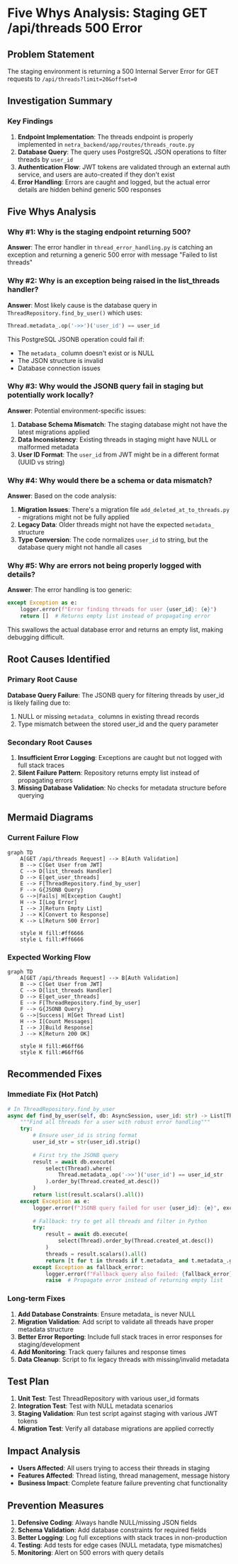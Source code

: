 # Five Whys Analysis: Staging GET /api/threads 500 Error

## Problem Statement
The staging environment is returning a 500 Internal Server Error for GET requests to `/api/threads?limit=20&offset=0`

## Investigation Summary

### Key Findings
1. **Endpoint Implementation**: The threads endpoint is properly implemented in `netra_backend/app/routes/threads_route.py`
2. **Database Query**: The query uses PostgreSQL JSON operations to filter threads by `user_id`
3. **Authentication Flow**: JWT tokens are validated through an external auth service, and users are auto-created if they don't exist
4. **Error Handling**: Errors are caught and logged, but the actual error details are hidden behind generic 500 responses

## Five Whys Analysis

### Why #1: Why is the staging endpoint returning 500?
**Answer**: The error handler in `thread_error_handling.py` is catching an exception and returning a generic 500 error with message "Failed to list threads"

### Why #2: Why is an exception being raised in the list_threads handler?
**Answer**: Most likely cause is the database query in `ThreadRepository.find_by_user()` which uses:
```python
Thread.metadata_.op('->>')('user_id') == user_id
```
This PostgreSQL JSONB operation could fail if:
- The `metadata_` column doesn't exist or is NULL
- The JSON structure is invalid
- Database connection issues

### Why #3: Why would the JSONB query fail in staging but potentially work locally?
**Answer**: Potential environment-specific issues:
1. **Database Schema Mismatch**: The staging database might not have the latest migrations applied
2. **Data Inconsistency**: Existing threads in staging might have NULL or malformed metadata
3. **User ID Format**: The `user_id` from JWT might be in a different format (UUID vs string)

### Why #4: Why would there be a schema or data mismatch?
**Answer**: Based on the code analysis:
1. **Migration Issues**: There's a migration file `add_deleted_at_to_threads.py` - migrations might not be fully applied
2. **Legacy Data**: Older threads might not have the expected `metadata_` structure
3. **Type Conversion**: The code normalizes `user_id` to string, but the database query might not handle all cases

### Why #5: Why are errors not being properly logged with details?
**Answer**: The error handling is too generic:
```python
except Exception as e:
    logger.error(f"Error finding threads for user {user_id}: {e}")
    return []  # Returns empty list instead of propagating error
```
This swallows the actual database error and returns an empty list, making debugging difficult.

## Root Causes Identified

### Primary Root Cause
**Database Query Failure**: The JSONB query for filtering threads by user_id is likely failing due to:
1. NULL or missing `metadata_` columns in existing thread records
2. Type mismatch between the stored user_id and the query parameter

### Secondary Root Causes
1. **Insufficient Error Logging**: Exceptions are caught but not logged with full stack traces
2. **Silent Failure Pattern**: Repository returns empty list instead of propagating errors
3. **Missing Database Validation**: No checks for metadata structure before querying

## Mermaid Diagrams

### Current Failure Flow
```mermaid
graph TD
    A[GET /api/threads Request] --> B[Auth Validation]
    B --> C[Get User from JWT]
    C --> D[list_threads Handler]
    D --> E[get_user_threads]
    E --> F[ThreadRepository.find_by_user]
    F --> G{JSONB Query}
    G -->|Fails| H[Exception Caught]
    H --> I[Log Error]
    I --> J[Return Empty List]
    J --> K[Convert to Response]
    K --> L[Return 500 Error]
    
    style H fill:#ff6666
    style L fill:#ff6666
```

### Expected Working Flow
```mermaid
graph TD
    A[GET /api/threads Request] --> B[Auth Validation]
    B --> C[Get User from JWT]
    C --> D[list_threads Handler]
    D --> E[get_user_threads]
    E --> F[ThreadRepository.find_by_user]
    F --> G{JSONB Query}
    G -->|Success| H[Get Thread List]
    H --> I[Count Messages]
    I --> J[Build Response]
    J --> K[Return 200 OK]
    
    style H fill:#66ff66
    style K fill:#66ff66
```

## Recommended Fixes

### Immediate Fix (Hot Patch)
```python
# In ThreadRepository.find_by_user
async def find_by_user(self, db: AsyncSession, user_id: str) -> List[Thread]:
    """Find all threads for a user with robust error handling"""
    try:
        # Ensure user_id is string format
        user_id_str = str(user_id).strip()
        
        # First try the JSONB query
        result = await db.execute(
            select(Thread).where(
                Thread.metadata_.op('->>')('user_id') == user_id_str
            ).order_by(Thread.created_at.desc())
        )
        return list(result.scalars().all())
    except Exception as e:
        logger.error(f"JSONB query failed for user {user_id}: {e}", exc_info=True)
        
        # Fallback: try to get all threads and filter in Python
        try:
            result = await db.execute(
                select(Thread).order_by(Thread.created_at.desc())
            )
            threads = result.scalars().all()
            return [t for t in threads if t.metadata_ and t.metadata_.get('user_id') == user_id_str]
        except Exception as fallback_error:
            logger.error(f"Fallback query also failed: {fallback_error}", exc_info=True)
            raise  # Propagate error instead of returning empty list
```

### Long-term Fixes
1. **Add Database Constraints**: Ensure metadata_ is never NULL
2. **Migration Validation**: Add script to validate all threads have proper metadata structure
3. **Better Error Reporting**: Include full stack traces in error responses for staging/development
4. **Add Monitoring**: Track query failures and response times
5. **Data Cleanup**: Script to fix legacy threads with missing/invalid metadata

## Test Plan
1. **Unit Test**: Test ThreadRepository with various user_id formats
2. **Integration Test**: Test with NULL metadata scenarios
3. **Staging Validation**: Run test script against staging with various JWT tokens
4. **Migration Test**: Verify all database migrations are applied correctly

## Impact Analysis
- **Users Affected**: All users trying to access their threads in staging
- **Features Affected**: Thread listing, thread management, message history
- **Business Impact**: Complete feature failure preventing chat functionality

## Prevention Measures
1. **Defensive Coding**: Always handle NULL/missing JSON fields
2. **Schema Validation**: Add database constraints for required fields
3. **Better Logging**: Log full exceptions with stack traces in non-production
4. **Testing**: Add tests for edge cases (NULL metadata, type mismatches)
5. **Monitoring**: Alert on 500 errors with query details